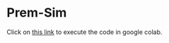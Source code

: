 # Prem-Sim

Click on [this link](https://colab.research.google.com/drive/1HYyqiXJrSQdAaYZawQ_vd6iamNM5EhUv?usp=sharing) to execute the code in google colab.
